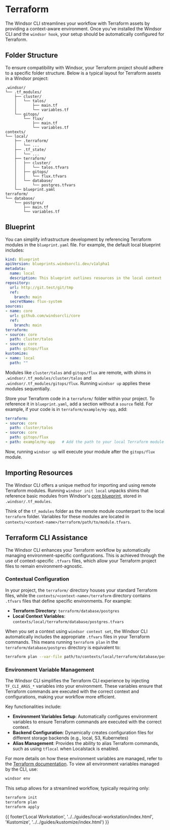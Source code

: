 # Terraform

The Windsor CLI streamlines your workflow with Terraform assets by providing a context-aware environment. Once you've installed the Windsor CLI and the `windsor hook`, your setup should be automatically configured for Terraform.

## Folder Structure
To ensure compatibility with Windsor, your Terraform project should adhere to a specific folder structure. Below is a typical layout for Terraform assets in a Windsor project:

```plaintext
.windsor/
└── .tf_modules/
    ├── cluster/
    │   └── talos/
    │       ├── main.tf
    │       └── variables.tf
    └── gitops/
        └── flux/
            ├── main.tf
            └── variables.tf
contexts/
└── local/
    ├── .terraform/
    │   └── ...
    ├── .tf_state/
    │   └── ...
    ├── terraform/
    │   ├── cluster/
    │   │   └── talos.tfvars
    │   ├── gitops/
    │   │   └── flux.tfvars
    │   └── database/
    │       └── postgres.tfvars
    └── blueprint.yaml
terraform/
└── database/
    └── postgres/
        ├── main.tf
        └── variables.tf
```

## Blueprint
You can simplify infrastructure development by referencing Terraform modules in the `blueprint.yaml` file. For example, the default local blueprint includes:

```yaml
kind: Blueprint
apiVersion: blueprints.windsorcli.dev/v1alpha1
metadata:
  name: local
  description: This blueprint outlines resources in the local context
repository:
  url: http://git.test/git/tmp
  ref:
    branch: main
  secretName: flux-system
sources:
- name: core
  url: github.com/windsorcli/core
  ref:
    branch: main
terraform:
- source: core
  path: cluster/talos
- source: core
  path: gitops/flux
kustomize:
- name: local
  path: ""
```

Modules like `cluster/talos` and `gitops/flux` are remote, with shims in `.windsor/.tf_modules/cluster/talos` and `.windsor/.tf_modules/gitops/flux`. Running `windsor up` applies these modules sequentially.

Store your Terraform code in a `terraform/` folder within your project. To reference it in `blueprint.yaml`, add a section without a `source` field. For example, if your code is in `terraform/example/my-app`, add:

```yaml
terraform:
- source: core
  path: cluster/talos
- source: core
  path: gitops/flux
- path: example/my-app   # Add the path to your local Terraform module
```

Now, running `windsor up` will execute your module after the `gitops/flux` module.

## Importing Resources
The Windsor CLI offers a unique method for importing and using remote Terraform modules. Running `windsor init local` unpacks shims that reference basic modules from Windsor's [core blueprint](https://github.com/windsorcli/core), stored in `.windsor/.tf_modules`.

Think of the `tf_modules` folder as the remote module counterpart to the local `terraform` folder. Variables for these modules are located in `contexts/<context-name>/terraform/path/to/module.tfvars`.

## Terraform CLI Assistance

The Windsor CLI enhances your Terraform workflow by automatically managing environment-specific configurations. This is achieved through the use of context-specific `.tfvars` files, which allow your Terraform project files to remain environment-agnostic.

### Contextual Configuration

In your project, the `terraform/` directory houses your standard Terraform files, while the `contexts/<context-name>/terraform` directory contains `.tfvars` files that define specific environments. For example:

- **Terraform Directory**: `terraform/database/postgres`
- **Local Context Variables**: `contexts/local/terraform/database/postgres.tfvars`

When you set a context using `windsor context set`, the Windsor CLI automatically includes the appropriate `.tfvars` files in your Terraform commands. This means running `terraform plan` in the `terraform/database/postgres` directory is equivalent to:

```bash
terraform plan --var-file path/to/contexts/local/terraform/database/postgres.tfvars
```

### Environment Variable Management

The Windsor CLI simplifies the Terraform CLI experience by injecting `TF_CLI_ARGS_*` variables into your environment. These variables ensure that Terraform commands are executed with the correct context and configurations, making your workflow more efficient.

Key functionalities include:

- **Environment Variables Setup**: Automatically configures environment variables to ensure Terraform commands are executed with the correct context.
- **Backend Configuration**: Dynamically creates configuration files for different storage backends (e.g., local, S3, Kubernetes)
- **Alias Management**: Provides the ability to alias Terraform commands, such as using `tflocal` when Localstack is enabled.

For more details on how these environment variables are managed, refer to the [Terraform documentation](https://developer.hashicorp.com/terraform/cli/config/environment-variables#tf_cli_args-and-tf_cli_args_name). To view all environment variables managed by the CLI, use:

```bash
windsor env
```

This setup allows for a streamlined workflow, typically requiring only:

```bash
terraform init
terraform plan
terraform apply
```

<div>
  {{ footer('Local Workstation', '../../guides/local-workstation/index.html', 'Kustomize', '../../guides/kustomize/index.html') }}
</div>

<script>
  document.getElementById('previousButton').addEventListener('click', function() {
    window.location.href = '../../guides/local-workstation/index.html'; 
  });
  document.getElementById('nextButton').addEventListener('click', function() {
    window.location.href = '../../guides/kustomize/index.html'; 
  });
</script>
